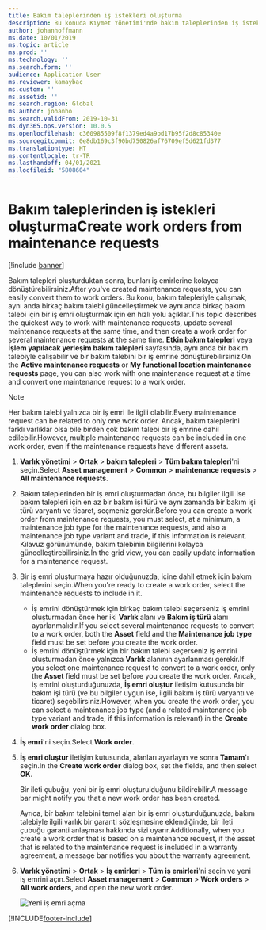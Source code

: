 ```yaml
---
title: Bakım taleplerinden iş istekleri oluşturma
description: Bu konuda Kıymet Yönetimi'nde bakım taleplerinden iş istekleri oluşturma işlemi açıklanmaktadır.
author: johanhoffmann
ms.date: 10/01/2019
ms.topic: article
ms.prod: ''
ms.technology: ''
ms.search.form: ''
audience: Application User
ms.reviewer: kamaybac
ms.custom: ''
ms.assetid: ''
ms.search.region: Global
ms.author: johanho
ms.search.validFrom: 2019-10-31
ms.dyn365.ops.version: 10.0.5
ms.openlocfilehash: c360985509f8f1379ed4a9bd17b95f2d8c85340e
ms.sourcegitcommit: 0e8db169c3f90bd750826af76709ef5d621fd377
ms.translationtype: HT
ms.contentlocale: tr-TR
ms.lasthandoff: 04/01/2021
ms.locfileid: "5808604"
---
```

# <a name="create-work-orders-from-maintenance-requests"></a><span data-ttu-id="7c8a7-103">Bakım taleplerinden iş istekleri oluşturma</span><span class="sxs-lookup"><span data-stu-id="7c8a7-103">Create work orders from maintenance requests</span></span>

[!include [banner](../../includes/banner.md)]

 


<span data-ttu-id="7c8a7-104">Bakım talepleri oluşturduktan sonra, bunları iş emirlerine kolayca dönüştürebilirsiniz.</span><span class="sxs-lookup"><span data-stu-id="7c8a7-104">After you've created maintenance requests, you can easily convert them to work orders.</span></span> <span data-ttu-id="7c8a7-105">Bu konu, bakım talepleriyle çalışmak, aynı anda birkaç bakım talebi güncelleştirmek ve aynı anda birkaç bakım talebi için bir iş emri oluşturmak için en hızlı yolu açıklar.</span><span class="sxs-lookup"><span data-stu-id="7c8a7-105">This topic describes the quickest way to work with maintenance requests, update several maintenance requests at the same time, and then create a work order for several maintenance requests at the same time.</span></span> <span data-ttu-id="7c8a7-106">**Etkin bakım talepleri** veya **İşlem yapılacak yerleşim bakım talepleri** sayfasında, aynı anda bir bakım talebiyle çalışabilir ve bir bakım talebini bir iş emrine dönüştürebilirsiniz.</span><span class="sxs-lookup"><span data-stu-id="7c8a7-106">On the **Active maintenance requests** or **My functional location maintenance requests** page, you can also work with one maintenance request at a time and convert one maintenance request to a work order.</span></span>

> [!NOTE]
> <span data-ttu-id="7c8a7-107">Her bakım talebi yalnızca bir iş emri ile ilgili olabilir.</span><span class="sxs-lookup"><span data-stu-id="7c8a7-107">Every maintenance request can be related to only one work order.</span></span> <span data-ttu-id="7c8a7-108">Ancak, bakım taleplerini farklı varlıklar olsa bile birden çok bakım talebi bir iş emrine dahil edilebilir.</span><span class="sxs-lookup"><span data-stu-id="7c8a7-108">However, multiple maintenance requests can be included in one work order, even if the maintenance requests have different assets.</span></span>

1. <span data-ttu-id="7c8a7-109">**Varlık yönetimi** \> **Ortak** \> **bakım talepleri** \> **Tüm bakım talepleri**'ni seçin.</span><span class="sxs-lookup"><span data-stu-id="7c8a7-109">Select **Asset management** \> **Common** \> **maintenance requests** \> **All maintenance requests**.</span></span>
2. <span data-ttu-id="7c8a7-110">Bakım taleplerinden bir iş emri oluşturmadan önce, bu bilgiler ilgili ise bakım talepleri için en az bir bakım işi türü ve aynı zamanda bir bakım işi türü varyantı ve ticaret, seçmeniz gerekir.</span><span class="sxs-lookup"><span data-stu-id="7c8a7-110">Before you can create a work order from maintenance requests, you must select, at a minimum, a maintenance job type for the maintenance requests, and also a maintenance job type variant and trade, if this information is relevant.</span></span> <span data-ttu-id="7c8a7-111">Kılavuz görünümünde, bakım talebinin bilgilerini kolayca güncelleştirebilirsiniz.</span><span class="sxs-lookup"><span data-stu-id="7c8a7-111">In the grid view, you can easily update information for a maintenance request.</span></span>
3. <span data-ttu-id="7c8a7-112">Bir iş emri oluşturmaya hazır olduğunuzda, içine dahil etmek için bakım taleplerini seçin.</span><span class="sxs-lookup"><span data-stu-id="7c8a7-112">When you're ready to create a work order, select the maintenance requests to include in it.</span></span>

    - <span data-ttu-id="7c8a7-113">İş emrini dönüştürmek için birkaç bakım talebi seçerseniz iş emrini oluşturmadan önce her iki **Varlık** alanı ve **Bakım iş türü** alanı ayarlanmalıdır.</span><span class="sxs-lookup"><span data-stu-id="7c8a7-113">If you select several maintenance requests to convert to a work order, both the **Asset** field and the **Maintenance job type** field must be set before you create the work order.</span></span>
    - <span data-ttu-id="7c8a7-114">İş emrini dönüştürmek için bir bakım talebi seçerseniz iş emrini oluşturmadan önce yalnızca **Varlık** alanının ayarlanması gerekir.</span><span class="sxs-lookup"><span data-stu-id="7c8a7-114">If you select one maintenance request to convert to a work order, only the **Asset** field must be set before you create the work order.</span></span> <span data-ttu-id="7c8a7-115">Ancak, iş emrini oluşturduğunuzda, **İş emri oluştur** iletişim kutusunda bir bakım işi türü (ve bu bilgiler uygun ise, ilgili bakım iş türü varyantı ve ticaret) seçebilirsiniz.</span><span class="sxs-lookup"><span data-stu-id="7c8a7-115">However, when you create the work order, you can select a maintenance job type (and a related maintenance job type variant and trade, if this information is relevant) in the **Create work order** dialog box.</span></span>

4. <span data-ttu-id="7c8a7-116">**İş emri**'ni seçin.</span><span class="sxs-lookup"><span data-stu-id="7c8a7-116">Select **Work order**.</span></span>
5. <span data-ttu-id="7c8a7-117">**İş emri oluştur** iletişim kutusunda, alanları ayarlayın ve sonra **Tamam**'ı seçin.</span><span class="sxs-lookup"><span data-stu-id="7c8a7-117">In the **Create work order** dialog box, set the fields, and then select **OK**.</span></span>

    <span data-ttu-id="7c8a7-118">Bir ileti çubuğu, yeni bir iş emri oluşturulduğunu bildirebilir.</span><span class="sxs-lookup"><span data-stu-id="7c8a7-118">A message bar might notify you that a new work order has been created.</span></span>

    <span data-ttu-id="7c8a7-119">Ayrıca, bir bakım talebini temel alan bir iş emri oluşturduğunuzda, bakım talebiyle ilgili varlık bir garanti sözleşmesine eklendiğinde, bir ileti çubuğu garanti anlaşması hakkında sizi uyarır.</span><span class="sxs-lookup"><span data-stu-id="7c8a7-119">Additionally, when you create a work order that is based on a maintenance request, if the asset that is related to the maintenance request is included in a warranty agreement, a message bar notifies you about the warranty agreement.</span></span>

6. <span data-ttu-id="7c8a7-120">**Varlık yönetimi** \> **Ortak** \> **İş emirleri** \> **Tüm iş emirleri**'ni seçin ve yeni iş emrini açın.</span><span class="sxs-lookup"><span data-stu-id="7c8a7-120">Select **Asset management** \> **Common** \> **Work orders** \> **All work orders**, and open the new work order.</span></span>

    ![Yeni iş emri açma](media/05-manage-maintenance-requests.png)



[!INCLUDE[footer-include](../../../includes/footer-banner.md)]